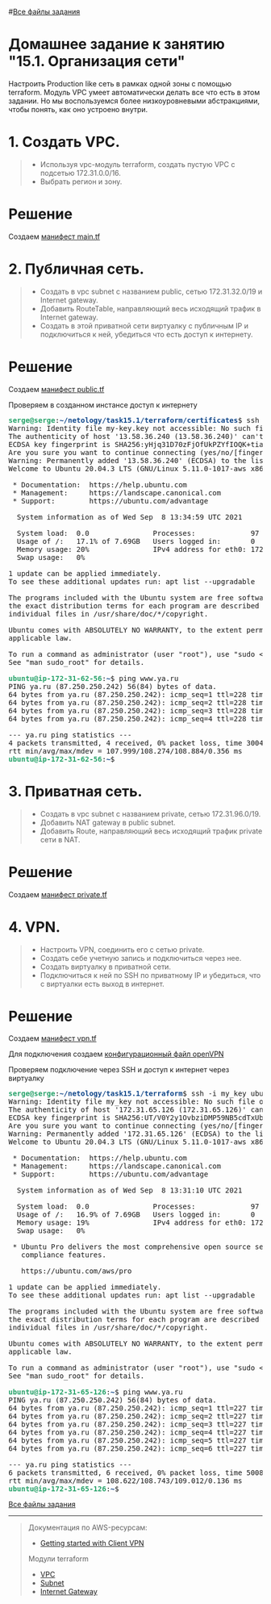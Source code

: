 #[Все файлы задания](https://github.com/Perovss/netology/tree/master/task15.1)

# Домашнее задание к занятию "15.1. Организация сети"

Настроить Production like сеть в рамках одной зоны с помощью terraform. Модуль VPC умеет автоматически делать все что есть в этом задании. Но мы воспользуемся более низкоуровневыми абстракциями, чтобы понять, как оно устроено внутри.

# 1. Создать VPC.

> - Используя vpc-модуль terraform, создать пустую VPC с подсетью 172.31.0.0/16.
> - Выбрать регион и зону.

# Решение

Создаем [манифест main.tf](https://github.com/Perovss/netology/blob/master/task15.1/terraform/main.tf)

# 2. Публичная сеть.

> - Создать в vpc subnet с названием public, сетью 172.31.32.0/19 и Internet gateway.
> - Добавить RouteTable, направляющий весь исходящий трафик в Internet gateway.
> - Создать в этой приватной сети виртуалку с публичным IP и подключиться к ней, убедиться что есть доступ к интернету.

# Решение

Создаем [манифест public.tf](https://github.com/Perovss/netology/blob/master/task15.1/terraform/public.tf)

Проверяем в созданном инстансе доступ к интернету

<pre><font color="#26A269"><b>serge@serge</b></font>:<font color="#12488B"><b>~/netology/task15.1/terraform/certificates</b></font>$ ssh -i my-key.key ubuntu@13.58.36.240 
Warning: Identity file my-key.key not accessible: No such file or directory.
The authenticity of host &apos;13.58.36.240 (13.58.36.240)&apos; can&apos;t be established.
ECDSA key fingerprint is SHA256:yHjq31D70zFjOfUkPZYfIOQK+tiaJop8uigIJMR7Big.
Are you sure you want to continue connecting (yes/no/[fingerprint])? yes
Warning: Permanently added &apos;13.58.36.240&apos; (ECDSA) to the list of known hosts.
Welcome to Ubuntu 20.04.3 LTS (GNU/Linux 5.11.0-1017-aws x86_64)

 * Documentation:  https://help.ubuntu.com
 * Management:     https://landscape.canonical.com
 * Support:        https://ubuntu.com/advantage

  System information as of Wed Sep  8 13:34:59 UTC 2021

  System load:  0.0               Processes:             97
  Usage of /:   17.1% of 7.69GB   Users logged in:       0
  Memory usage: 20%               IPv4 address for eth0: 172.31.62.56
  Swap usage:   0%

1 update can be applied immediately.
To see these additional updates run: apt list --upgradable

The programs included with the Ubuntu system are free software;
the exact distribution terms for each program are described in the
individual files in /usr/share/doc/*/copyright.

Ubuntu comes with ABSOLUTELY NO WARRANTY, to the extent permitted by
applicable law.

To run a command as administrator (user &quot;root&quot;), use &quot;sudo &lt;command&gt;&quot;.
See &quot;man sudo_root&quot; for details.

<font color="#26A269"><b>ubuntu@ip-172-31-62-56</b></font>:<font color="#12488B"><b>~</b></font>$ ping www.ya.ru
PING ya.ru (87.250.250.242) 56(84) bytes of data.
64 bytes from ya.ru (87.250.250.242): icmp_seq=1 ttl=228 time=108 ms
64 bytes from ya.ru (87.250.250.242): icmp_seq=2 ttl=228 time=108 ms
64 bytes from ya.ru (87.250.250.242): icmp_seq=3 ttl=228 time=109 ms
64 bytes from ya.ru (87.250.250.242): icmp_seq=4 ttl=228 time=108 ms

--- ya.ru ping statistics ---
4 packets transmitted, 4 received, 0% packet loss, time 3004ms
rtt min/avg/max/mdev = 107.999/108.274/108.884/0.356 ms
<font color="#26A269"><b>ubuntu@ip-172-31-62-56</b></font>:<font color="#12488B"><b>~</b></font>$ 
</pre>

# 3. Приватная сеть.

> - Создать в vpc subnet с названием private, сетью 172.31.96.0/19.
> - Добавить NAT gateway в public subnet.
> - Добавить Route, направляющий весь исходящий трафик private сети в NAT.

# Решение

Создаем [манифест private.tf](https://github.com/Perovss/netology/blob/master/task15.1/terraform/private.tf)

# 4. VPN.

> - Настроить VPN, соединить его с сетью private.
> - Создать себе учетную запись и подключиться через нее.
> - Создать виртуалку в приватной сети.
> - Подключиться к ней по SSH по приватному IP и убедиться, что с виртуалки есть выход в интернет.

# Решение

Создаем [манифест vpn.tf](https://github.com/Perovss/netology/blob/master/task15.1/terraform/vpn.tf)

Для подключения создаем [конфигурационный файл openVPN](https://github.com/Perovss/netology/blob/master/task15.1/config.ovpn)

Проверяем подключение через SSH и доступ к интернет через виртуалку

<pre><font color="#26A269"><b>serge@serge</b></font>:<font color="#12488B"><b>~/netology/task15.1/terraform</b></font>$ ssh -i my_key ubuntu@172.31.65.126
Warning: Identity file my_key not accessible: No such file or directory.
The authenticity of host &apos;172.31.65.126 (172.31.65.126)&apos; can&apos;t be established.
ECDSA key fingerprint is SHA256:UT/V0Y2y1OvbziDMP59NB5cdTxUb8gt9MrVOy06JBC8.
Are you sure you want to continue connecting (yes/no/[fingerprint])? yes
Warning: Permanently added &apos;172.31.65.126&apos; (ECDSA) to the list of known hosts.
Welcome to Ubuntu 20.04.3 LTS (GNU/Linux 5.11.0-1017-aws x86_64)

 * Documentation:  https://help.ubuntu.com
 * Management:     https://landscape.canonical.com
 * Support:        https://ubuntu.com/advantage

  System information as of Wed Sep  8 13:31:10 UTC 2021

  System load:  0.0               Processes:             97
  Usage of /:   16.9% of 7.69GB   Users logged in:       0
  Memory usage: 19%               IPv4 address for eth0: 172.31.65.126
  Swap usage:   0%

 * Ubuntu Pro delivers the most comprehensive open source security and
   compliance features.

   https://ubuntu.com/aws/pro

1 update can be applied immediately.
To see these additional updates run: apt list --upgradable

The programs included with the Ubuntu system are free software;
the exact distribution terms for each program are described in the
individual files in /usr/share/doc/*/copyright.

Ubuntu comes with ABSOLUTELY NO WARRANTY, to the extent permitted by
applicable law.

To run a command as administrator (user &quot;root&quot;), use &quot;sudo &lt;command&gt;&quot;.
See &quot;man sudo_root&quot; for details.

<font color="#26A269"><b>ubuntu@ip-172-31-65-126</b></font>:<font color="#12488B"><b>~</b></font>$ ping www.ya.ru
PING ya.ru (87.250.250.242) 56(84) bytes of data.
64 bytes from ya.ru (87.250.250.242): icmp_seq=1 ttl=227 time=109 ms
64 bytes from ya.ru (87.250.250.242): icmp_seq=2 ttl=227 time=109 ms
64 bytes from ya.ru (87.250.250.242): icmp_seq=3 ttl=227 time=109 ms
64 bytes from ya.ru (87.250.250.242): icmp_seq=4 ttl=227 time=109 ms
64 bytes from ya.ru (87.250.250.242): icmp_seq=5 ttl=227 time=109 ms
64 bytes from ya.ru (87.250.250.242): icmp_seq=6 ttl=227 time=109 ms

--- ya.ru ping statistics ---
6 packets transmitted, 6 received, 0% packet loss, time 5008ms
rtt min/avg/max/mdev = 108.622/108.743/109.012/0.136 ms
<font color="#26A269"><b>ubuntu@ip-172-31-65-126</b></font>:<font color="#12488B"><b>~</b></font>$ 
</pre>

[Все файлы задания](https://github.com/Perovss/netology/tree/master/task15.1)


* * *

> Документация по AWS-ресурсам:
>
> - [Getting started with Client VPN](https://docs.aws.amazon.com/vpn/latest/clientvpn-admin/cvpn-getting-started.html)
>
> Модули terraform
>
> - [VPC](https://registry.terraform.io/providers/hashicorp/aws/latest/docs/resources/vpc)
> - [Subnet](https://registry.terraform.io/providers/hashicorp/aws/latest/docs/resources/subnet)
> - [Internet Gateway](https://registry.terraform.io/providers/hashicorp/aws/latest/docs/resources/internet_gateway)